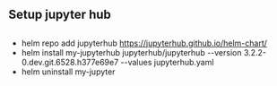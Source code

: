 ## Setup jupyter hub

## 
* helm repo add jupyterhub https://jupyterhub.github.io/helm-chart/
* helm install my-jupyterhub jupyterhub/jupyterhub --version 3.2.2-0.dev.git.6528.h377e69e7 --values jupyterhub.yaml
* helm uninstall my-jupyter
